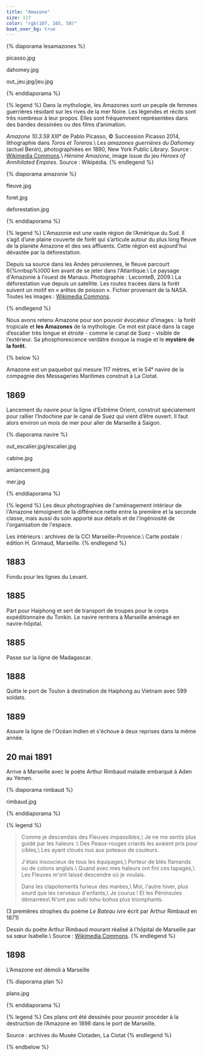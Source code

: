 ```yaml
---
title: "Amazone"
size: 117
color: "rgb(107, 165, 58)"
boat_over_bg: true
---
```


{% diaporama lesamazones %}

picasso.jpg

dahomey.jpg

out_jeu.jpg/jeu.jpg

{% enddiaporama %}

{% legend %}
Dans la mythologie, les Amazones sont un peuple de femmes guerrières résidant sur les rives de la mer Noire. Les légendes et récits sont très nombreux à leur propos. Elles sont fréquemment représentées dans des bandes dessinées ou des films d’animation.

_Amazone 10.3.59 XIIIᵉ_ de Pablo Picasso, © Succession Picasso 2014, lithographie dans _Toros et Toreros_.\\
_Les amazones guerrières du Dahomey_ (actuel Benin), photographiées en 1890, New York Public Library. Source&nbsp;: [Wikimedia Commons](https://commons.wikimedia.org/wiki/Main_Page?uselang=fr).\\
_Héroine Amazone_, image issue du jeu _Heroes of Annihilated Empires_. Source&nbsp;: Wikipédia.
{% endlegend %}

{% diaporama amazonie %}

fleuve.jpg

foret.jpg

deforestation.jpg

{% enddiaporama %}

{% legend %}
L'Amazonie est une vaste région de l’Amérique du Sud. Il s’agit d’une plaine couverte de forêt qui s’articule autour du plus long fleuve de la planète Amazone et des ses affluents. Cette région est aujourd'hui dévastée par la déforestation.

Depuis sa source dans les Andes péruviennes, le fleuve parcourt 6{%nnbsp%}000&nbsp;km avant de se jeter dans l'Atlantique.\\
Le paysage d'Amazonie à l'ouest de Manaus. Photographie&nbsp;: LecomteB, 2009.\\
La déforestation vue depuis un satellite. Les routes tracées dans la forêt suivent un motif en «&nbsp;arêtes de poisson&nbsp;». Fichier provenant de la NASA. Toutes les images&nbsp;: [Wikimedia Commons](https://commons.wikimedia.org/wiki/Main_Page?uselang=fr).

{% endlegend %}


Nous avons retenu Amazone pour son pouvoir évocateur d’images&nbsp;: la forêt tropicale et **les Amazones** de la mythologie. Ce mot est placé dans la cage d’escalier très longue et étroite -&nbsp;comme le canal de Suez&nbsp;- visible de l’extérieur. Sa phosphorescence verdâtre évoque la magie et le **mystère de la forêt.**

{% below %}

Amazone est un paquebot qui mesure 117 mètres, et le 54ᵉ navire de la compagnie des Messageries Maritimes construit à La Ciotat.

1869
----
Lancement du navire pour la ligne d’Extrême Orient, construit spécialement pour rallier l’Indochine par le canal de Suez qui vient d’être ouvert. Il faut alors environ un mois de mer pour aller de Marseille à Saigon.

{% diaporama navire %}

out_escalier.jpg/escalier.jpg

cabine.jpg

amlancement.jpg

mer.jpg

{% enddiaporama %}

{% legend %}
Les deux photographies de l'aménagement intérieur de l'Amazone témoignent de la différence nette entre la première et la seconde classe, mais aussi du soin apporté aux détails et de l'ingéniosité de l'organisation de l'espace.

Les intérieurs&nbsp;: archives de la CCI Marseille-Provence.\\
Carte postale&nbsp;: édition H. Grimaud, Marseille.
{% endlegend %}


1883
----

Fondu pour les lignes du Levant.

1885
-----

Part pour Haiphong et sert de transport de troupes pour le corps expéditionnaire du Tonkin. Le navire rentrera à Marseille aménagé en navire-hôpital.

1885
---------

Passe sur la ligne de Madagascar.

1888
---------------

Quitte le port de Toulon à destination de Haiphong au Vietnam avec 599 soldats.

1889
---------------

Assure la ligne de l'Océan Indien et s'échoue à deux reprises dans la même année.

20 mai 1891
------------

Arrive à Marseille avec le poète Arthur Rimbaud malade embarqué à Aden au Yémen.

{% diaporama rimbaud %}

rimbaud.jpg

{% enddiaporama %}

{% legend %}
> Comme je descendais des Fleuves impassibles,\\
> Je ne me sentis plus guidé par les haleurs :\\
> Des Peaux-rouges criards les avaient pris pour cibles,\\
> Les ayant cloués nus aux poteaux de couleurs.
>
> J'étais insoucieux de tous les équipages,\\
> Porteur de blés flamands ou de cotons anglais.\\
> Quand avec mes haleurs ont fini ces tapages,\\
> Les Fleuves m'ont laissé descendre où je voulais.
>
> Dans les clapotements furieux des marées,\\
> Moi, l'autre hiver, plus sourd que les cerveaux d'enfants,\\
> Je courus ! Et les Péninsules démarrées\\
> N'ont pas subi tohu-bohus plus triomphants.

(3 premières strophes du poème _Le Bateau ivre_ écrit par Arthur Rimbaud en 1871)

Dessin du poète Arthur Rimbaud mourant réalisé à l'hôpital de Marseille par sa sœur Isabelle.\\
Source&nbsp;: [Wikimedia Commons](https://commons.wikimedia.org/wiki/Main_Page?uselang=fr).
{% endlegend %}


1898
------------

L’Amazone est démoli à Marseille

{% diaporama plan %}

plans.jpg

{% enddiaporama %}

{% legend %}
Ces plans ont été dessinés pour pouvoir procéder à la destruction de l’Amazone en 1898 dans le port de Marseille.

Source : archives du Musée Ciotaden, La Ciotat
{% endlegend %}


{% endbelow %}
